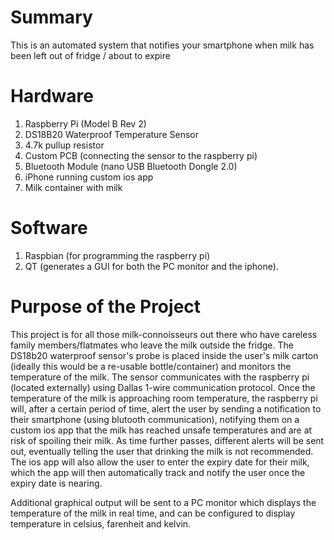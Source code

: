 # Summary
This is an automated system that notifies your smartphone when milk has been left out of fridge / about to expire

# Hardware

1. Raspberry Pi (Model B Rev 2)
2. DS18B20 Waterproof Temperature Sensor
3. 4.7k pullup resistor
4. Custom PCB (connecting the sensor to the raspberry pi)
5. Bluetooth Module (nano USB Bluetooth Dongle 2.0) 
6. iPhone running custom ios app
7. Milk container with milk

# Software

1. Raspbian (for programming the raspberry pi)
2. QT (generates a GUI for both the PC monitor and the iphone). 

# Purpose of the Project
This project is for all those milk-connoisseurs out there who have careless family members/flatmates who leave the milk outside the fridge. The DS18b20 waterproof sensor's probe is placed inside the user's milk carton (ideally this would be a re-usable bottle/container) and monitors the temperature of the milk. The sensor communicates with the raspberry pi (located externally) using Dallas 1-wire communication protocol. Once the temperature of the milk is approaching room temperature, the raspberry pi will, after a certain period of time, alert the user by sending a notification to their smartphone (using blutooth communication), notifying them on a custom ios app that the milk has reached unsafe temperatures and are at risk of spoiling their milk. As time further passes, different alerts will be sent out, eventually telling the user that drinking the milk is not recommended. The ios app will also allow the user to enter the expiry date for their milk, which the app will then automatically track and notify the user once the expiry date is nearing. 

Additional graphical output will be sent to a PC monitor which displays the temperature of the milk in real time, and can be configured to display temperature in celsius, farenheit and kelvin. 

